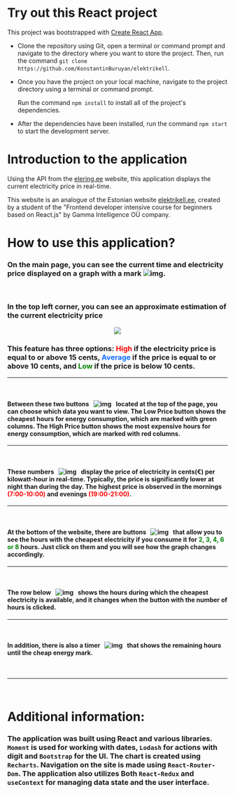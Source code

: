 ﻿# Try out this React project

This project was bootstrapped with [Create React App](https://github.com/facebook/create-react-app).

- Clone the repository using Git, open a terminal or command prompt and navigate to the directory where you want to store the project. Then, run the command `git clone https://github.com/KonstantinBuruyan/elektrikell`.
- Once you have the project on your local machine, navigate to the project directory using a terminal or command prompt.

    Run the command `npm install` to install all of the project's dependencies.
- After the dependencies have been installed, run the command `npm start` to start the development server.


# Introduction to the application

Using the API from the [elering.ee](https://dashboard.elering.ee/assets/api-doc.html) website, this application displays the current electricity price in real-time. 

This website is an analogue of the Estonian website [elektrikell.ee](https://elektrikell.ee), created by a student of the "Frontend developer intensive course for beginners based on React.js" by Gamma Intelligence OÜ company.

# How to use this application?

### On the main page, you can see the current time and electricity price displayed on a graph with a  mark ![img](https://i.ibb.co/jg5ZybW/mark.png). 

<br/>

### In the top left corner, you can see an approximate estimation of the current electricity price

 <p align="center">
  <img src="https://i.ibb.co/dPx3mKc/image.png" />
</p>


### This feature has three options: <span style="color:red">High</span> if the electricity price is equal to or above 15 cents, <font color="#0D6EFD">Average</font> if the price is equal to or above 10 cents, and <span style="color:green">Low</span> if the price is below 10 cents.

<hr/>
<br/>

#### Between these two buttons &nbsp; ![img](https://i.ibb.co/kh63dXP/image.png) &nbsp; located at the top of the page, you can choose which data you want to view. The Low Price button shows the cheapest hours for energy consumption, which are marked with green columns. The High Price button shows the most expensive hours for energy consumption, which are marked with red columns.

<hr/>
<br/>

#### These numbers &nbsp; ![img](https://i.ibb.co/qncSKM5/image.png) &nbsp; display the price of electricity in **cents(€) per kilowatt-hour** in real-time. Typically, the price is significantly lower at night than during the day. The highest price is observed in the mornings <span style="color:red">(7:00-10:00)</span> and evenings <span style="color:red">(19:00-21:00)</span>.

<hr/>
<br/>

#### At the bottom of the website, there are buttons &nbsp; ![img](https://i.ibb.co/1Jxqn1s/image.png) &nbsp;  that allow you to see the hours with the cheapest electricity if you consume it for <span style="color:green">2, 3, 4, 6 or 8 </span>hours. Just **click** on them and you will see how the graph changes accordingly.
<hr/>
<br/>

#### The row below &nbsp; ![img](https://i.ibb.co/614q6ps/image.png) &nbsp; shows the hours during which the cheapest electricity is available, and it changes when the button with the number of hours is clicked.
<hr/>
<br/>

#### In addition, there is also a timer &nbsp; ![img](https://i.ibb.co/h7WbSTP/image.png) &nbsp; that shows the remaining hours until the cheap energy mark.

<br/>
<hr/>
<br/>

# Additional information:

### The application was built using React and various libraries. `Moment` is used for working with dates, `Lodash` for actions with digit and `Bootstrap` for the UI. The chart is created using `Recharts`. Navigation on the site is made using `React-Router-Dom`. The application also utilizes Both `React-Redux` and `useContext` for managing data state and the user interface.
